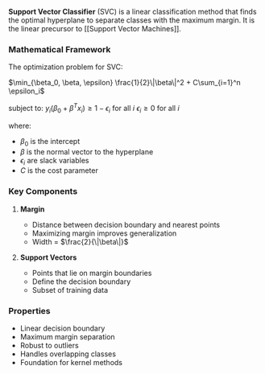 **Support Vector Classifier** (SVC) is a linear classification method that finds the optimal hyperplane to separate classes with the maximum margin. It is the linear precursor to [[Support Vector Machines]].

### Mathematical Framework
The optimization problem for SVC:

$\min_{\beta_0, \beta, \epsilon} \frac{1}{2}\|\beta\|^2 + C\sum_{i=1}^n \epsilon_i$

subject to:
$y_i(\beta_0 + \beta^T x_i) \geq 1 - \epsilon_i$ for all $i$
$\epsilon_i \geq 0$ for all $i$

where:
- $\beta_0$ is the intercept
- $\beta$ is the normal vector to the hyperplane
- $\epsilon_i$ are slack variables
- $C$ is the cost parameter

### Key Components
1. **Margin**
   - Distance between decision boundary and nearest points
   - Maximizing margin improves generalization
   - Width = $\frac{2}{\|\beta\|}$

2. **Support Vectors**
   - Points that lie on margin boundaries
   - Define the decision boundary
   - Subset of training data

### Properties
- Linear decision boundary
- Maximum margin separation
- Robust to outliers
- Handles overlapping classes
- Foundation for kernel methods